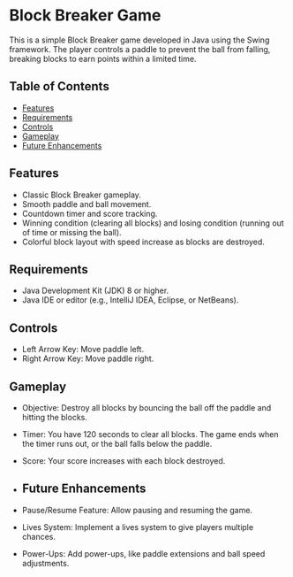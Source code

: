 # Block Breaker Game

This is a simple Block Breaker game developed in Java using the Swing framework. The player controls a paddle to prevent the ball from falling, breaking blocks to earn points within a limited time.

## Table of Contents
- [Features](#features)
- [Requirements](#requirements)
- [Controls](#controls)
- [Gameplay](#gameplay)
- [Future Enhancements](#future-enhancements)

## Features
- Classic Block Breaker gameplay.
- Smooth paddle and ball movement.
- Countdown timer and score tracking.
- Winning condition (clearing all blocks) and losing condition (running out of time or missing the ball).
- Colorful block layout with speed increase as blocks are destroyed.

## Requirements
- Java Development Kit (JDK) 8 or higher.
- Java IDE or editor (e.g., IntelliJ IDEA, Eclipse, or NetBeans).

## Controls
- Left Arrow Key: Move paddle left.
- Right Arrow Key: Move paddle right.

## Gameplay
- Objective: Destroy all blocks by bouncing the ball off the paddle and hitting the blocks.
- Timer: You have 120 seconds to clear all blocks. The game ends when the timer runs out, or the ball falls below the paddle.
- Score: Your score increases with each block destroyed.

- ## Future Enhancements
- Pause/Resume Feature: Allow pausing and resuming the game.
- Lives System: Implement a lives system to give players multiple chances.
- Power-Ups: Add power-ups, like paddle extensions and ball speed adjustments.




